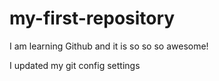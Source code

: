 # my-first-repository

I am learning Github and it is so so so awesome!

I updated my git config settings